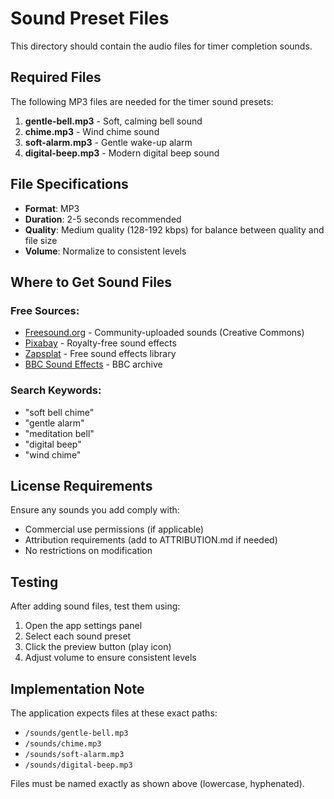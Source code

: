 # Sound Preset Files

This directory should contain the audio files for timer completion sounds.

## Required Files

The following MP3 files are needed for the timer sound presets:

1. **gentle-bell.mp3** - Soft, calming bell sound
2. **chime.mp3** - Wind chime sound
3. **soft-alarm.mp3** - Gentle wake-up alarm
4. **digital-beep.mp3** - Modern digital beep sound

## File Specifications

- **Format**: MP3
- **Duration**: 2-5 seconds recommended
- **Quality**: Medium quality (128-192 kbps) for balance between quality and file size
- **Volume**: Normalize to consistent levels

## Where to Get Sound Files

### Free Sources:
- [Freesound.org](https://freesound.org/) - Community-uploaded sounds (Creative Commons)
- [Pixabay](https://pixabay.com/sound-effects/) - Royalty-free sound effects
- [Zapsplat](https://www.zapsplat.com/) - Free sound effects library
- [BBC Sound Effects](https://sound-effects.bbcrewind.co.uk/) - BBC archive

### Search Keywords:
- "soft bell chime"
- "gentle alarm"
- "meditation bell"
- "digital beep"
- "wind chime"

## License Requirements

Ensure any sounds you add comply with:
- Commercial use permissions (if applicable)
- Attribution requirements (add to ATTRIBUTION.md if needed)
- No restrictions on modification

## Testing

After adding sound files, test them using:
1. Open the app settings panel
2. Select each sound preset
3. Click the preview button (play icon)
4. Adjust volume to ensure consistent levels

## Implementation Note

The application expects files at these exact paths:
- `/sounds/gentle-bell.mp3`
- `/sounds/chime.mp3`
- `/sounds/soft-alarm.mp3`
- `/sounds/digital-beep.mp3`

Files must be named exactly as shown above (lowercase, hyphenated).
